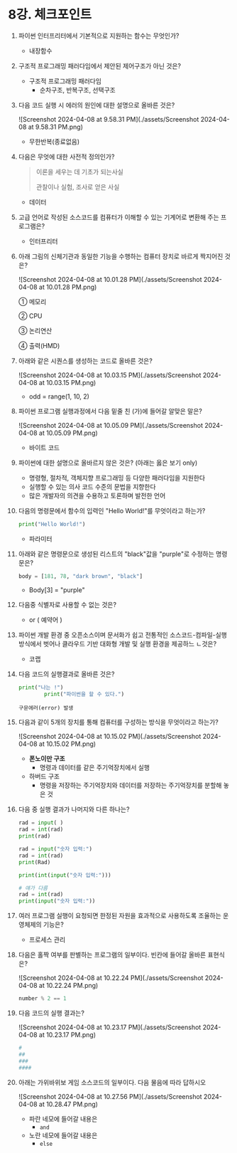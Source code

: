 # 8강. 체크포인트

1. 파이썬 인터프리터에서 기본적으로 지원하는 함수는 무엇인가?
   - 내장함수

2. 구조적 프로그래밍 패러다임에서 제안된 제어구조가 아닌 것은?

   - 구조적 프로그래밍 패러다임
     - 순차구조, 반복구조, 선택구조

3. 다음 코드 실행 시 에러의 원인에 대한 설명으로 올바른 것은?

   ![Screenshot 2024-04-08 at 9.58.31 PM](./assets/Screenshot 2024-04-08 at 9.58.31 PM.png)

   - 무한반복(종료없음)

4. 다음은 무엇에 대한 사전적 정의인가?

   > 이론을 세우는 데 기초가 되는사실
   >
   > 관찰이나 실험, 조사로 얻은 사실

   - 데이터

5. 고급 언어로 작성된 소스코드를 컴퓨터가 이해할 수 있는 기계어로 변환해 주는 프로그램은?

   - 인터프리터

6. 아래 그림의 신체기관과 동일한 기능을 수행하는 컴퓨터 장치로 바르게 짝지어진 것은?

   ![Screenshot 2024-04-08 at 10.01.28 PM](./assets/Screenshot 2024-04-08 at 10.01.28 PM.png)

   ① 메모리

   ② CPU

   ③ 논리연산

   ④ 출력(HMD)

7. 아래와 같은 시퀀스를 생성하는 코드로 올바른 것은?

   ![Screenshot 2024-04-08 at 10.03.15 PM](./assets/Screenshot 2024-04-08 at 10.03.15 PM.png)

   - odd = range(1, 10, 2)

8. 파이썬 프로그램 실행과정에서 다음 밑줄 친 (가)에 들어갈 알맞은 말은?

   ![Screenshot 2024-04-08 at 10.05.09 PM](./assets/Screenshot 2024-04-08 at 10.05.09 PM.png)

   - 바이트 코드

9. 파이썬에 대한 설명으로 올바르지 않은 것은? (아래는 옳은 보기 only)
   - 명령형, 절차적, 객체지향 프로그래밍 등 다양한 패러다임을 지원한다
   - 실행할 수 있는 의사 코드 수준의 문법을 지향한다
   - 많은 개발자의 의견을 수용하고 토론하며 발전한 언어

10. 다음의 명령문에서 함수의 입력인 "Hello World!"를 무엇이라고 하는가?

    ```python
    print("Hello World!")
    ```

    - 파라미터

11. 아래와 같은 명령문으로 생성된 리스트의 "black"값을 "purple"로 수정하는 명령문은?

    ```python
    body = [181, 78, "dark brown", "black"]
    ```

    - Body[3] = "purple"

12. 다음중 식별자로 사용할 수 없는 것은?

    - or ( 예약어 )

13. 파이썬 개발 환경 중 오픈소스이며 문서화가 쉽고 전통적인 소스코드-컴파일-실행 방식에서 벗어나 클라우드 기반 대화형 개발 및 실행 환경을 제공하느 ㄴ것은?

    - 코랩

14. 다음 코드의 실행결과로 올바른 것은?

    ```python
    print("나는 !")
    		print("파이썬을 할 수 있다.")
    ```

    ```
    구문에러(error) 발생
    ```

15. 다음과 같이 5개의 장치를 통해 컴퓨터를 구성하는 방식을 무엇이라고 하는가?

    ![Screenshot 2024-04-08 at 10.15.02 PM](./assets/Screenshot 2024-04-08 at 10.15.02 PM.png)

    - **폰노이만 구조**
      - 명령과 데이터를 같은 주기억장치에서 실행
    - 하버드 구조
      - 명령을 저장하는 주기억장치와 데이터를 저장하는 주기억장치를 분할해 놓은 것

16. 다음 중 실행 결과가 나머지와 다른 하나는?

    ```python
    rad = input( )
    rad = int(rad)
    print(rad)
    ```

    ```python
    rad = input("숫자 입력:")
    rad = int(rad)
    print(Rad)
    ```

    ```python
    print(int(input("숫자 입력:")))
    ```

    ```python
    # 얘가 다름
    rad = int(rad)
    print(input("숫자 입력:"))
    ```

17. 여러 프로그램 실행이 요청되면 한정된 자원을 효과적으로 사용하도록 조율하는 운영체제의 기능은?

    - 프로세스 관리

18. 다음은 홀짝 여부를 판별하는 프로그램의 일부이다. 빈칸에 들어갈 올바른 표현식은?

    ![Screenshot 2024-04-08 at 10.22.24 PM](./assets/Screenshot 2024-04-08 at 10.22.24 PM.png)

    ```python
    number % 2 == 1
    ```

19. 다음 코드의 실행 결과는?

    ![Screenshot 2024-04-08 at 10.23.17 PM](./assets/Screenshot 2024-04-08 at 10.23.17 PM.png)

    ```python
    #
    ##
    ###
    ####
    ```

20. 아래는 가위바위보 게임 소스코드의 일부이다. 다음 물음에 따라 답하시오

    ![Screenshot 2024-04-08 at 10.27.56 PM](./assets/Screenshot 2024-04-08 at 10.28.47 PM.png)

    - 파란 네모에 들어갈 내용은
      - `and`
    - 노란 네모에 들어갈 내용은
      - `else`